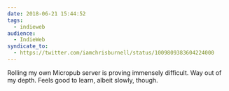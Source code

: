 ```yaml
---
date: 2018-06-21 15:44:52
tags:
  - indieweb
audience:
  - IndieWeb
syndicate_to:
  - https://twitter.com/iamchrisburnell/status/1009809383604224000
---
```


Rolling my own Micropub server is proving immensely difficult. Way out of my depth. Feels good to learn, albeit slowly, though.
